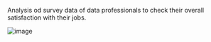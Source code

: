 Analysis od survey data of data professionals to check their overall satisfaction with their jobs.

![image](https://github.com/user-attachments/assets/5694b8ef-ad23-49ef-944a-b3b9ddabb06d)
